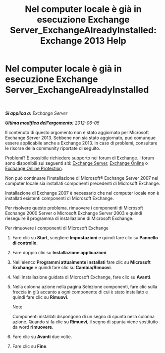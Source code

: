 ﻿---
title: 'Nel computer locale è già in esecuzione Exchange Server_ExchangeAlreadyInstalled: Exchange 2013 Help'
TOCTitle: Nel computer locale è già in esecuzione Exchange Server_ExchangeAlreadyInstalled
ms:assetid: 3f168b5d-9910-418f-86fb-e99d852dcb5e
ms:mtpsurl: https://technet.microsoft.com/it-it/library/ms.exch.setupreadiness.exchangealreadyinstalled(v=EXCHG.150)
ms:contentKeyID: 50480478
ms.date: 05/22/2018
mtps_version: v=EXCHG.150
ms.translationtype: MT
---

# Nel computer locale è già in esecuzione Exchange Server\_ExchangeAlreadyInstalled

 

_**Si applica a:** Exchange Server_

_**Ultima modifica dell'argomento:** 2012-06-05_

Il contenuto di questo argomento non è stato aggiornato per Microsoft Exchange Server 2013. Sebbene non sia stato aggiornato, può comunque essere applicabile anche a Exchange 2013. In caso di problemi, consultare le risorse della community riportate di seguito.

Problemi? È possibile richiedere supporto nei forum di Exchange. I forum sono disponibili sui seguenti siti: [Exchange Server](https://go.microsoft.com/fwlink/p/?linkid=60612), [Exchange Online](https://go.microsoft.com/fwlink/p/?linkid=267542) o [Exchange Online Protection](https://go.microsoft.com/fwlink/p/?linkid=285351).

Non può continuare l'installazione di Microsoft® Exchange Server 2007 nel computer locale sia installati componenti precedenti di Microsoft Exchange.

Installazione di Exchange 2007 è necessario che nel computer locale non è installati esistenti componenti di Microsoft Exchange.

Per risolvere questo problema, rimuovere i componenti di Microsoft Exchange 2000 Server o Microsoft Exchange Server 2003 e quindi rieseguire il programma di installazione di Microsoft Exchange.

Per rimuovere i componenti di Microsoft Exchange

1.  Fare clic su **Start**, scegliere **Impostazioni** e quindi fare clic su **Pannello di controllo**.

2.  Fare doppio clic su **Installazione applicazioni**.

3.  Nell'elenco **Programmi attualmente installati** fare clic su **Microsoft Exchange** e quindi fare clic su **Cambia/Rimuovi**.

4.  Nell'installazione guidata di Microsoft Exchange, fare clic su **Avanti**.

5.  Nella colonna azione nella pagina Selezione componenti, fare clic sulla freccia in giù accanto a ogni componente di cui è stato installato e quindi fare clic su **Rimuovi**.
    

    > [!NOTE]
    > Componenti installati dispongono di un segno di spunta nella colonna azione. Quando si fa clic su <STRONG>Rimuovi</STRONG>, il segno di spunta viene sostituito da word <STRONG>rimuovere</STRONG>.



6.  Fare clic su **Avanti** due volte.

7.  Fare clic su **Fine**.

